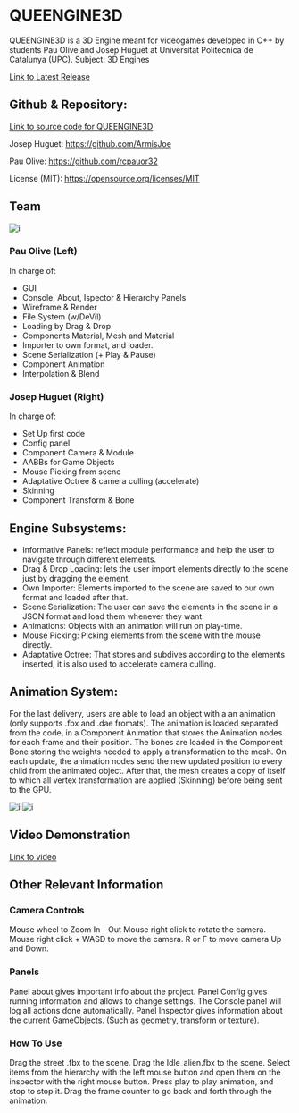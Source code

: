 # QUEENGINE3D

QUEENGINE3D is a 3D Engine meant for videogames developed in C++ by students Pau Olive and Josep Huguet at Universitat Politecnica de Catalunya (UPC).
Subject: 3D Engines

[Link to Latest Release](https://github.com/ArmisJoe/3dEngine/releases/tag/Assignment3)

## Github & Repository:

[Link to source code for QUEENGINE3D](https://github.com/ArmisJoe/3dEngine)

Josep Huguet: https://github.com/ArmisJoe

Pau Olive: https://github.com/rcpauor32

License (MIT): https://opensource.org/licenses/MIT

## Team
![i](https://lh5.googleusercontent.com/ZQcvYFLGfVJX9vGFCEjgGJ3tMcfRgIs53snMLqUhngkG8hRmmy8EsTX17WZIteZvYpOf_axICuaQLZLnEjQH=w1680-h895-rw)

### Pau Olive (Left)
In charge of:
- GUI
- Console, About, Ispector & Hierarchy Panels
- Wireframe & Render
- File System (w/DeVil)
- Loading by Drag & Drop
- Components Material, Mesh and Material
- Importer to own format, and loader.
- Scene Serialization (+ Play & Pause)
- Component Animation
- Interpolation & Blend

### Josep Huguet (Right)
In charge of:
- Set Up first code
- Config panel
- Component Camera & Module
- AABBs for Game Objects
- Mouse Picking from scene
- Adaptative Octree & camera culling (accelerate)
- Skinning
- Component Transform & Bone

## Engine Subsystems:
- Informative Panels: reflect module performance and help the user to navigate through different elements.
- Drag & Drop Loading: lets the user import elements directly to the scene just by dragging the element.
- Own Importer: Elements imported to the scene are saved to our own format and loaded after that.
- Scene Serialization: The user can save the elements in the scene in a JSON format and load them whenever they want.
- Animations: Objects with an animation will run on play-time.
- Mouse Picking: Picking elements from the scene with the mouse directly.
- Adaptative Octree: That stores and subdives according to the elements inserted, it is also used to accelerate camera culling.

## Animation System:
For the last delivery, users are able to load an object with a an animation (only supports .fbx and .dae fromats).
The animation is loaded separated from the code, in a Component Animation that stores the Animation nodes for each frame and their position. The bones are loaded in the Component Bone storing the weights needed to apply a transformation to the mesh.
On each update, the animation nodes send the new updated position to every child from the animated object. After that, the mesh creates a copy of itself to which all vertex transformation are applied (Skinning) before being sent to the GPU.

![i](https://media.giphy.com/media/l4EoRTG4ksTAiuQ7e/giphy.gif)
![i](https://media.giphy.com/media/l4EpcOlnQbtKt1ckM/giphy.gif)

## Video Demonstration
[Link to video](https://www.youtube.com/watch?v=RjmUNF4LWTo&feature=youtu.be)
## Other Relevant Information

### Camera Controls

Mouse wheel to Zoom In - Out
Mouse right click to rotate the camera.
Mouse right click + WASD to move the camera.
R or F to move camera Up and Down.

### Panels

Panel about gives important info about the project.
Panel Config gives running information and allows to change settings.
The Console panel will log all actions done automatically.
Panel Inspector gives information about the current GameObjects. (Such as geometry, transform or texture).

### How To Use

Drag the street .fbx to the scene.
Drag the Idle_alien.fbx to the scene.
Select items from the hierarchy with the left mouse button and open them on the inspector with the right mouse button. 
Press play to play animation, and stop to stop it.
Drag the frame counter to go back and forth through the animation.
